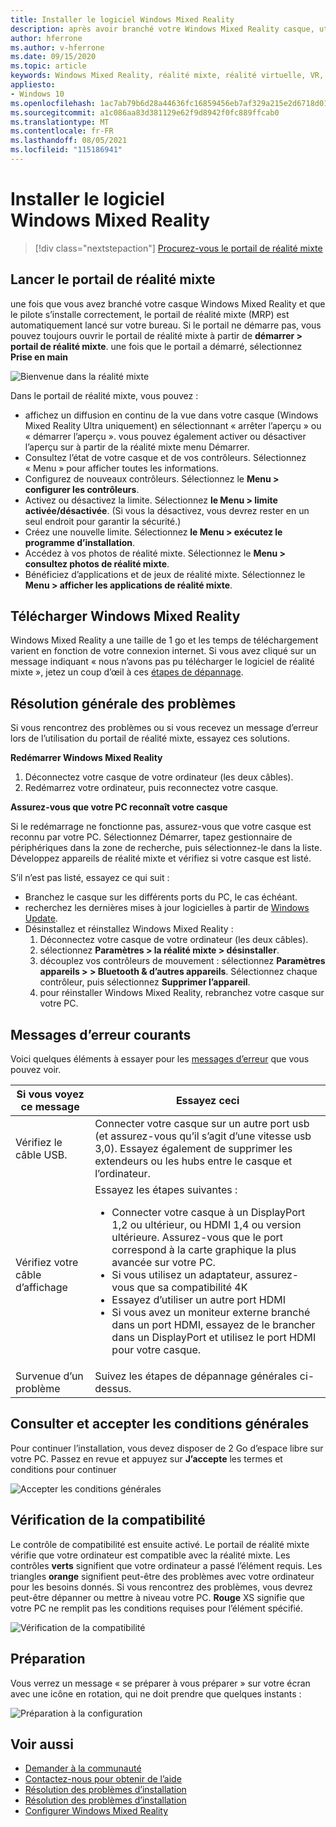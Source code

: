 ```yaml
---
title: Installer le logiciel Windows Mixed Reality
description: après avoir branché votre Windows Mixed Reality casque, utilisez l’application de portail de réalité mixte pour commencer et télécharger des fonctionnalités Windows Mixed Reality.
author: hferrone
ms.author: v-hferrone
ms.date: 09/15/2020
ms.topic: article
keywords: Windows Mixed Reality, réalité mixte, réalité virtuelle, VR, MR, prise en main, configuration, portail de réalité mixte
appliesto:
- Windows 10
ms.openlocfilehash: 1ac7ab79b6d28a44636fc16859456eb7af329a215e2d6718d0190b86281d0b67
ms.sourcegitcommit: a1c086aa83d381129e62f9d8942f0fc889ffcab0
ms.translationtype: MT
ms.contentlocale: fr-FR
ms.lasthandoff: 08/05/2021
ms.locfileid: "115186941"
---
```

# <a name="install-windows-mixed-reality-software"></a>Installer le logiciel Windows Mixed Reality

> [!div class="nextstepaction"]
> [Procurez-vous le portail de réalité mixte](https://www.microsoft.com/p/mixed-reality-portal/9ng1h8b3zc7m?activetab=pivot:overviewtab)

## <a name="launch-mixed-reality-portal"></a>Lancer le portail de réalité mixte

une fois que vous avez branché votre casque Windows Mixed Reality et que le pilote s’installe correctement, le portail de réalité mixte (MRP) est automatiquement lancé sur votre bureau. Si le portail ne démarre pas, vous pouvez toujours ouvrir le portail de réalité mixte à partir de **démarrer > portail de réalité mixte**. une fois que le portail a démarré, sélectionnez **Prise en main**

![Bienvenue dans la réalité mixte](images/1050px-mixedrealityportal.png)

Dans le portail de réalité mixte, vous pouvez :

* affichez un diffusion en continu de la vue dans votre casque (Windows Mixed Reality Ultra uniquement) en sélectionnant « arrêter l’aperçu » ou « démarrer l’aperçu ». vous pouvez également activer ou désactiver l’aperçu sur à partir de la réalité mixte menu Démarrer.
* Consultez l’état de votre casque et de vos contrôleurs. Sélectionnez « Menu » pour afficher toutes les informations.
* Configurez de nouveaux contrôleurs. Sélectionnez le **Menu > configurer les contrôleurs**.
* Activez ou désactivez la limite. Sélectionnez **le Menu > limite activée/désactivée**. (Si vous la désactivez, vous devrez rester en un seul endroit pour garantir la sécurité.)
* Créez une nouvelle limite. Sélectionnez **le Menu > exécutez le programme d’installation**.
* Accédez à vos photos de réalité mixte. Sélectionnez le **Menu > consultez photos de réalité mixte**.
* Bénéficiez d’applications et de jeux de réalité mixte. Sélectionnez le **Menu > afficher les applications de réalité mixte**.

## <a name="download-windows-mixed-reality"></a>Télécharger Windows Mixed Reality

Windows Mixed Reality a une taille de 1 go et les temps de téléchargement varient en fonction de votre connexion internet. Si vous avez cliqué sur un message indiquant « nous n’avons pas pu télécharger le logiciel de réalité mixte », jetez un coup d’œil à ces [étapes de dépannage](installation_errors.md#we-couldnt-download-the-mixed-reality-software-or-hang-tight-while-we-do-some-downloading).

## <a name="general-troubleshooting"></a>Résolution générale des problèmes

Si vous rencontrez des problèmes ou si vous recevez un message d’erreur lors de l’utilisation du portail de réalité mixte, essayez ces solutions.

**Redémarrer Windows Mixed Reality**

1. Déconnectez votre casque de votre ordinateur (les deux câbles).
2. Redémarrez votre ordinateur, puis reconnectez votre casque.

**Assurez-vous que votre PC reconnaît votre casque**

Si le redémarrage ne fonctionne pas, assurez-vous que votre casque est reconnu par votre PC. Sélectionnez Démarrer, tapez gestionnaire de périphériques dans la zone de recherche, puis sélectionnez-le dans la liste. Développez appareils de réalité mixte et vérifiez si votre casque est listé.

S’il n’est pas listé, essayez ce qui suit :

* Branchez le casque sur les différents ports du PC, le cas échéant.
* recherchez les dernières mises à jour logicielles à partir de [Windows Update](https://support.microsoft.com/help/12373).
* Désinstallez et réinstallez Windows Mixed Reality :
    1. Déconnectez votre casque de votre ordinateur (les deux câbles).
    2. sélectionnez **Paramètres > la réalité mixte > désinstaller**.
    3. découplez vos contrôleurs de mouvement : sélectionnez **Paramètres appareils > > Bluetooth & d’autres appareils**. Sélectionnez chaque contrôleur, puis sélectionnez **Supprimer l’appareil**.
    4. pour réinstaller Windows Mixed Reality, rebranchez votre casque sur votre PC.

## <a name="common-error-messages"></a>Messages d’erreur courants

Voici quelques éléments à essayer pour les [messages d’erreur](error-codes.md) que vous pouvez voir.

| Si vous voyez ce message | Essayez ceci |
| --- | --- |
| Vérifiez le câble USB. | Connecter votre casque sur un autre port usb (et assurez-vous qu’il s’agit d’une vitesse usb 3,0). Essayez également de supprimer les extendeurs ou les hubs entre le casque et l’ordinateur. |
| Vérifiez votre câble d’affichage | Essayez les étapes suivantes : <ul><li>Connecter votre casque à un DisplayPort 1,2 ou ultérieur, ou HDMI 1,4 ou version ultérieure. Assurez-vous que le port correspond à la carte graphique la plus avancée sur votre PC.</li><li>Si vous utilisez un adaptateur, assurez-vous que sa compatibilité 4K</li><li>Essayez d’utiliser un autre port HDMI</li><li>Si vous avez un moniteur externe branché dans un port HDMI, essayez de le brancher dans un DisplayPort et utilisez le port HDMI pour votre casque.</li></ul> |
| Survenue d’un problème | Suivez les étapes de dépannage générales ci-dessus. |

## <a name="review-and-accept-terms-and-conditions"></a>Consulter et accepter les conditions générales

Pour continuer l’installation, vous devez disposer de 2 Go d’espace libre sur votre PC. Passez en revue et appuyez sur **J’accepte** les termes et conditions pour continuer

![Accepter les conditions générales](images/1050px-mixedrealityportalpage2.png)

## <a name="compatibility-check"></a>Vérification de la compatibilité

Le contrôle de compatibilité est ensuite activé. Le portail de réalité mixte vérifie que votre ordinateur est compatible avec la réalité mixte. Les contrôles **verts** signifient que votre ordinateur a passé l’élément requis. Les triangles **orange** signifient peut-être des problèmes avec votre ordinateur pour les besoins donnés. Si vous rencontrez des problèmes, vous devrez peut-être dépanner ou mettre à niveau votre PC. **Rouge** XS signifie que votre PC ne remplit pas les conditions requises pour l’élément spécifié.

![Vérification de la compatibilité](images/1050px-compatcheck.png)

## <a name="getting-ready"></a>Préparation

Vous verrez un message « se préparer à vous préparer » sur votre écran avec une icône en rotation, qui ne doit prendre que quelques instants :

![Préparation à la configuration](images/1050px-gettingsetup.png)

## <a name="see-also"></a>Voir aussi

* [Demander à la communauté](https://answers.microsoft.com)
* [Contactez-nous pour obtenir de l’aide](https://support.microsoft.com/contactus/)
* [Résolution des problèmes d’installation](installation_errors.md)
* [Résolution des problèmes d’installation](wmr-setup-faq.yml)
* [Configurer Windows Mixed Reality](set-up-windows-mixed-reality.md)
